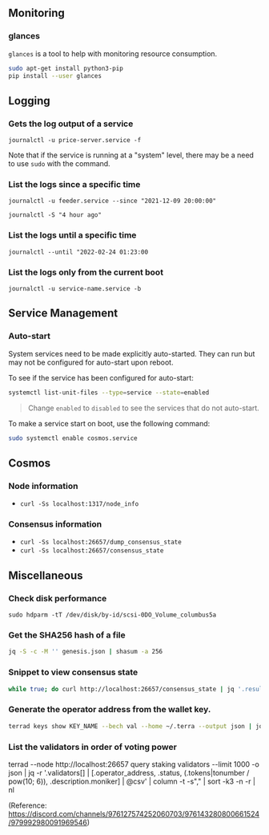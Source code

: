 ## Monitoring

### glances

`glances` is a tool to help with monitoring resource consumption.

```bash
sudo apt-get install python3-pip
pip install --user glances
```

## Logging

### Gets the log output of a service

`journalctl -u price-server.service -f`

Note that if the service is running at a "system" level, there may be a need to use `sudo` with the command.

### List the logs since a specific time

`journalctl -u feeder.service --since "2021-12-09 20:00:00"`

`journalctl -S "4 hour ago"`

### List the logs until a specific time

`journalctl --until "2022-02-24 01:23:00`

### List the logs only from the current boot

`journalctl -u service-name.service -b`

## Service Management

### Auto-start

System services need to be made explicitly auto-started. They can run but may not be configured for auto-start upon reboot.

To see if the service has been configured for auto-start:

```bash
systemctl list-unit-files --type=service --state=enabled
```

> Change `enabled` to `disabled` to see the services that do not auto-start.

To make a service start on boot, use the following command:

```bash
sudo systemctl enable cosmos.service
```

## Cosmos

### Node information

- `curl -Ss localhost:1317/node_info`

### Consensus information

- `curl -Ss localhost:26657/dump_consensus_state`
- `curl -Ss localhost:26657/consensus_state`

## Miscellaneous

### Check disk performance

`sudo hdparm -tT /dev/disk/by-id/scsi-0DO_Volume_columbus5a`

### Get the SHA256 hash of a file

```bash
jq -S -c -M '' genesis.json | shasum -a 256
```

### Snippet to view consensus state

```bash
while true; do curl http://localhost:26657/consensus_state | jq '.result.round_state.height_vote_set[0].prevotes_bit_array'; curl http://localhost:26657/dump_consensus_state | jq '.result.round_state.votes[0].prevotes' | grep $(curl -s http://localhost:26657/status | jq -r '.result.validator_info.address[:12]'); sleep 3; echo ----; done
```

### Generate the operator address from the wallet key.

```bash
terrad keys show KEY_NAME --bech val --home ~/.terra --output json | jq -r .address
```

### List the validators in order of voting power

terrad --node http://localhost:26657 query staking validators --limit 1000 -o json | jq -r '.validators[] | [.operator_address, .status, (.tokens|tonumber / pow(10; 6)), .description.moniker] | @csv' | column -t -s"," | sort -k3 -n -r | nl

(Reference: https://discord.com/channels/976127574252060703/976143280800661524/979992980091969546)
